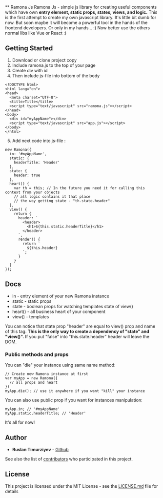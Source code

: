 ** Ramona Js 
Ramona Js - simple js library for creating useful components which have own **entry element, static props, states, views, and logic.**
This is the first attempt to create my own javascript library.
It's little bit dumb for now.
But soon maybe it will become a powerful tool in the hands of the frontend developers.
Or only in my hands... :)
Now better use the others normal libs like Vue or React :)

## Getting Started

1. Download or clone project copy
2. Include ramona.js to the top of your page
3. Create div with id
4. Then include js-file into bottom of the body
```
<!DOCTYPE html>
<html lang="en">
<head>
  <meta charset="UTF-8">
  <title>Title</title>
  <script type="text/javascript" src="ramona.js"></script>
</head>
<body>
  <div id="myAppName"></div>
  <script type="text/javascript" src="app.js"></script>
</body>
</html>
```
5. Add next code into js-file :
```
new Ramona({
  in: '#myAppName',
  static: {
    headerTitle: 'Header'
  },
  state: {
    header: true
  },
  heart() {
    var th = this; // In the future you need it for calling this context from your objects
    // all logic contains it that place
    // the way getting state - "th.state.header"
  },
  view() {
    return {
      header: `
        <header>
          <h1>${this.static.headerTitle}</h1>
        </header>
      `,
      render() {
        return `
          ${this.header}
        `;
      }
    }
  }
});
```

## Docs

* in - entry element of your new Ramona instance
* static - static props
* state - boolean props for watching templates state of view()
* heart() - all business heart of your component
* view() - templates

You can notice that state prop "header" are equal to view() prop and name of this tag.
**This is the only way to create a dependency of "state" and "view()".**
If you put "false" into "this.state.header" header will leave the DOM.

### Public methods and props

You can "die" your instance using same name method:
```
// Create new Ramona instance at first
var myApp = new Ramona({
  // all props and heart
})
myApp.die(); // use it anywhere if you want "kill" your instance
```
You can also use public prop if you want for instances manipulation:
```
myApp.in; // '#myAppName'
myApp.static.headerTitle; // 'Header'
```
It's all for now!

## Author

* **Ruslan Timurziyev**  - [Github](https://github.com/sawuer/)

See also the list of [contributors](https://github.com/sawuer/ramona-js/contributors) who participated in this project.

## License

This project is licensed under the MIT License - see the [LICENSE.md](LICENSE.md) file for details

